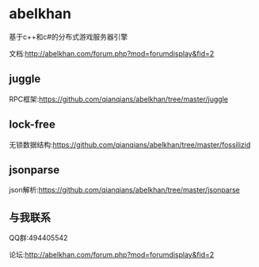 ﻿# abelkhan
基于c++和c#的分布式游戏服务器引擎

文档:http://abelkhan.com/forum.php?mod=forumdisplay&fid=2

juggle
-------
RPC框架:https://github.com/qianqians/abelkhan/tree/master/juggle

lock-free
-------
无锁数据结构:https://github.com/qianqians/abelkhan/tree/master/fossilizid

jsonparse
-------
json解析:https://github.com/qianqians/abelkhan/tree/master/jsonparse

与我联系
-------
QQ群:494405542

论坛:http://abelkhan.com/forum.php?mod=forumdisplay&fid=2
